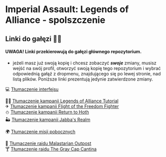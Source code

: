 # Imperial Assault: Legends of Alliance - spolszczenie

## Linki do gałęzi 📌🌿 

#### UWAGA! Linki przekierowują do gałęzi głównego repozytorium.
- jeżeli masz już swoją kopię i chcesz zobaczyć **_swoje_** zmiany, musisz wejść na swój profil, otworzyć swoją kopię tego repozytorium i wybrać odpowiednią gałąź z dropmenu, znajdującego się po lewej stronie, nad listą plików. Poniższe linki prezentują jedynie zatwierdzone zmiany.

💻 [Tłumaczenie interfejsu](https://github.com/RybazPolski/IA-LoA-PL/tree/translation-Localization_pl)<br>

👨‍🏫 [Tłumaczenie kampanii Legends of Alliance Tutorial](https://github.com/RybazPolski/IA-LoA-PL/tree/translation-CAM_T_pl)<br>
✈ [Tłumaczenie kampanii Flight of the Freedom Fighter](https://github.com/RybazPolski/IA-LoA-PL/tree/translation-CAM_1_pl)<br>
⛄ [Tłumaczenie kampanii Return to Hoth](https://github.com/RybazPolski/IA-LoA-PL/tree/translation-CAM_2_pl)<br>
🏜 [Tłumaczenie kampanii Jabba's Realm](https://github.com/RybazPolski/IA-LoA-PL/tree/translation-CAM_3_pl)<br>

🌍 [Tłumaczenie misji pobocznych](https://github.com/RybazPolski/IA-LoA-PL/tree/translation-Tasks_pl)<br>

🕋 [Tłumaczenie raidu Malastarian Outpost](https://github.com/RybazPolski/IA-LoA-PL/tree/translation-RAID_1_pl)<br>
🍸 [Tłumaczenie raidu The Gray Cap Cantina](https://github.com/RybazPolski/IA-LoA-PL/tree/translation-RAID_2_pl)<br>
